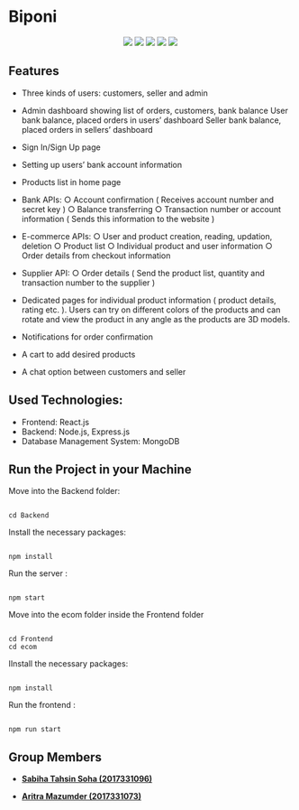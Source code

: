 #  Biponi

<p align=center>

 <img src="https://camo.githubusercontent.com/4e4a3b5c3e9c00501ec866e2f2466c5a6032f838aca5f2cf3b14450e39e8a2f0/68747470733a2f2f696d672e736869656c64732e696f2f62616467652f72656163742532302d2532333230323332612e7376673f267374796c653d666f722d7468652d6261646765266c6f676f3d7265616374266c6f676f436f6c6f723d253233363144414642"> 
 <img src=["https://camo.githubusercontent.com/cdbfb9bf0597a58b6be1e9f8f6ed64e5cbf1b15a09f7e15a9ce711bb99738483/68747470733a2f2f63646e2e737667706f726e2e636f6d2f6c6f676f732f6d6f6e676f64622d69636f6e2e737667](https://github.com/mongodb-js/leaf/blob/master/dist/mongodb-leaf_32x32.png)"> <img src="https://img.shields.io/badge/mysql-%2300f.svg?style=for-the-badge&logo=mysql&logoColor=white"> <img src="https://img.shields.io/badge/node.js-6DA55F?style=for-the-badge&logo=node.js&logoColor=white"> <img src="https://img.shields.io/badge/express.js-%23404d59.svg?style=for-the-badge&logo=express&logoColor=%2361DAFB">
</p>


##  Features

* Three kinds of users: customers, seller and admin
* Admin dashboard showing list of orders, customers, bank balance 
User bank balance, placed orders in users’ dashboard
Seller bank balance, placed orders in sellers’ dashboard
* Sign In/Sign Up page 
* Setting up users’ bank account information 
* Products list in home page 
* Bank APIs: 
  ○ Account confirmation ( Receives account number and secret key ) 
  ○ Balance transferring 
  ○ Transaction number or account information ( Sends this information to the website ) 
* E-commerce APIs: 
  ○ User and product creation, reading, updation, deletion 
  ○ Product list 
  ○ Individual product and user information 
  ○ Order details from checkout information

* Supplier API: 
  ○ Order details ( Send the product list, quantity and transaction number to the supplier )
* Dedicated pages for individual product information ( product details, rating etc. ). Users can try on different colors of the products and can rotate and view the product in any angle as the products are 3D models. 
* Notifications for order confirmation
* A cart to add desired products
* A chat option between customers and seller 

##  Used Technologies:

<ul>

<li>Frontend: React.js </li>
<li>Backend: Node.js, Express.js</li>
<li>Database Management System: MongoDB</li>

</ul>


##  Run the Project in your Machine

Move into the Backend folder:

```

cd Backend

```

Install the necessary packages:

```

npm install

```

Run the server :

```

npm start

```

Move into the ecom folder inside the Frontend folder

```

cd Frontend
cd ecom

```
IInstall the necessary packages:

```

npm install

```

Run the frontend :

```

npm run start

```


##  Group Members

- <b>[Sabiha Tahsin Soha (2017331096)](https://github.com/tahsinsoha)</b>

- <b>[Aritra Mazumder (2017331073)](https://github.com/Aritra741)</b>
